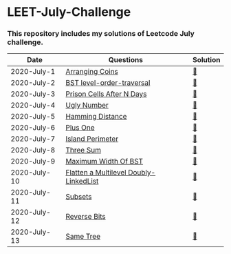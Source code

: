 # LEET-July-Challenge
### This repository includes my solutions of Leetcode July challenge.

|Date|Questions|Solution|
|-----------| -------- | ----------|
|2020-July-1|[Arranging Coins](https://leetcode.com/explore/challenge/card/july-leetcoding-challenge/544/week-1-july-1st-july-7th/3377/)|[📃](arrangeCoins.java)|
|2020-July-2|[BST level-order-traversal](https://leetcode.com/explore/challenge/card/july-leetcoding-challenge/544/week-1-july-1st-july-7th/3378/)|[📃](reverseTraversal.java)|
|2020-July-3|[Prison Cells After N Days](https://leetcode.com/explore/challenge/card/july-leetcoding-challenge/544/week-1-july-1st-july-7th/3379/)|[📃](prisonCell.java)|
|2020-July-4|[Ugly Number](https://leetcode.com/explore/challenge/card/july-leetcoding-challenge/544/week-1-july-1st-july-7th/3380/)|[📃](uglyNum.java)|
|2020-July-5|[Hamming Distance](https://leetcode.com/explore/challenge/card/july-leetcoding-challenge/544/week-1-july-1st-july-7th/3381/)|[📃](hammingDiff.java)|
|2020-July-6|[Plus One](https://leetcode.com/explore/challenge/card/july-leetcoding-challenge/544/week-1-july-1st-july-7th/3382/)|[📃](plusOne.java)|
|2020-July-7|[Island Perimeter](https://leetcode.com/explore/challenge/card/july-leetcoding-challenge/544/week-1-july-1st-july-7th/3383/)|[📃](islandPerimeter.java)|
|2020-July-8|[Three Sum](https://leetcode.com/explore/challenge/card/july-leetcoding-challenge/545/week-2-july-8th-july-14th/3384/)|[📃](threeSum.java)|
|2020-July-9|[Maximum Width Of BST](https://leetcode.com/explore/featured/card/july-leetcoding-challenge/545/week-2-july-8th-july-14th/3385/)|[📃](BSTwidth.java)|
|2020-July-10|[Flatten a Multilevel Doubly-LinkedList](https://leetcode.com/explore/challenge/card/july-leetcoding-challenge/545/week-2-july-8th-july-14th/3386/)|[📃](flattenDL.java)|
|2020-July-11|[Subsets](https://leetcode.com/explore/challenge/card/july-leetcoding-challenge/545/week-2-july-8th-july-14th/3387/)|[📃](subsets.java)|
|2020-July-12|[Reverse Bits](https://leetcode.com/explore/challenge/card/july-leetcoding-challenge/545/week-2-july-8th-july-14th/3388/)|[📃](reverseInt.java)|
|2020-July-13|[Same Tree](https://leetcode.com/explore/challenge/card/july-leetcoding-challenge/545/week-2-july-8th-july-14th/3389/)|[📃](sameTree.java)|
